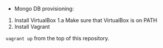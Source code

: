 * Mongo DB provisioning:

1. Install VirtualBox
  1.a Make sure that VirtualBox is on PATH
2. Install Vagrant

`vagrant up` from the top of this repository.
